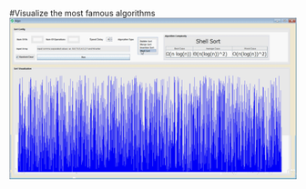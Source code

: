 #Visualize the most famous algorithms 
![img](https://github.com/dimmonn/AlgorythmVisualizer/blob/master/src/main/resources/description.gif)